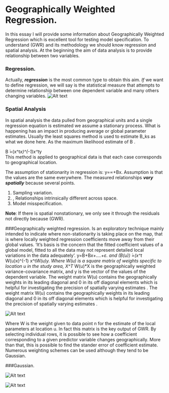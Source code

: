 Geographically Weighted Regression.
===================================


In this essay I will provide some information about Geographically Weighted Regression which is excellent tool for testing model specification.
To understand (GWR) and its methodology we should know regression and spatial analysis. At the beginning the aim of data analysis is to provide relationship between two variables.

### Regression.
Actually, ***regression*** is the most common type to obtain this aim. *If* we want to define regression, we will say is the statistical measure that attempts to determine relationship between one dependent variable and many others changing variables.
![Alt text](http://image.slidesharecdn.com/simplelinearregressionpelatihan-090829234643-phpapp02/95/simple-linier-regression-9-728.jpg?cb=1251589640)
### Spatial Analysis
In spatial analysis the data pulled from geographical units and a single regression equation is estimated we assume a stationary process. What is happening has an impact in producing average or global parameter estimates. 
Usually the least squares method is used to estimate B_ks as what we done here. As the maximum likelihood estimate of B .


B ̀=(x^t*x)^(-1)x^t*y  
This method is applied to geographical data is that each case corresponds to geographical location.

The assumption of stationarity in regression is:
y=∝+Bx.
Assumption is that the values are the same everywhere.
The measured relationships ***vary spatially*** because several points.
<ol>
<li>Sampling variation. </li>
<li>, Relationships intrinsically different across space.</li>
<li>Model misspecification.</li>
</ol>

**Note**: If there is spatial nonstationary, we only see it through the residuals not directly because (GWR).

###Geographically weighted regression.
Is an exploratory technique mainly intended to indicate where non-stationarity is taking place on the map, that is where locally weighted regression coefficients move away from their global values. ‘It’s basis is the concern that the fitted coefficient values of a global model, fitted to all the data may not represent detailed local variations in the data adequately’.
y=B+B*x+....+ε.   and  (B(u)) ̀=(x^t* W(u)x)^(-1) x^t*W(u)y.
Where W(u) is a square matrix of weights specific to location u in the study area, X^T* W(u)*X is the geographically weighted variance-covariance matrix, and y is the vector of the values of the dependent variable.
The weight matrix W(u) contains the geographically weights in its leading diagonal and 0 in its off diagonal elements which is helpful for investigating the precision of spatially varying estimates .
The weight matrix W(u) contains the geographically weights in its leading diagonal and 0 in its off diagonal elements which is helpful for investigating the precision of spatially varying estimates .

![Alt text](http://docsdrive.com/images/ansinet/jas/2011/img2-2k11-630-638.gif)

Where W is the weight given to data point n for the estimate of the local parameters at location u. In fact this matrix is the key output of GWR. By selecting individual rows, it is possible to see how a coefficient corresponding to a given predictor variable changes geographically. More than that, this is possible to find the stander error of coefficient estimate.
Numerous weighting schemes can be used although they tend to be Gaussian.

###Gaussian.

![Alt text](http://www.mdpi.com/remotesensing/remotesensing-07-06454/article_deploy/html/images/remotesensing-07-06454-g003.png)

![Alt text](http://i.imgur.com/mp1D5.jpg)






